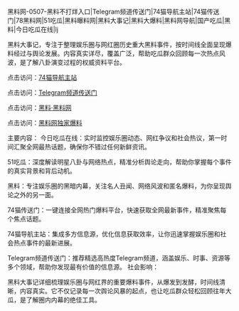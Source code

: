  #
黑料网-0507-黑料不打烊入口|Telegram频道传送门|74猫导航主站|74猫传送门|78黑料网|51吃瓜|黑料曝料网|黑料大事记|黑料大爆料|黑料网导航|国产吃瓜|黑料|今日吃瓜在线|lj

黑料大事记，专注于整理娱乐圈与网红圈历史重大黑料事件，按时间线全面呈现爆料经过与舆论发展。内容真实详尽，覆盖广泛，帮助吃瓜群众回顾每一次热点风波，是了解八卦演变过程的权威资料平台。


点击访问：<a href="https://74mao.com/">74猫导航主站</a>

点击访问：<a href="https://74mao.com/">Telegram频道传送门</a>

点击访问：<a href="https://fge-7ja.pages.dev/">黑料·黑料网</a>

点击访问：<a href="https://ert-6he.pages.dev/">黑料网独家爆料</a>

主要内容：
  今日吃瓜在线：实时监控娱乐圈动态、网红争议和社会热议，第一时间汇聚全网最热话题，确保你不错过任何新鲜资讯。

51吃瓜：深度解读明星八卦与网络热点，精准分析舆论走向，帮助你掌握每个事件的真实背景和背后动机。

黑料：专注娱乐圈的黑暗内幕，关注名人丑闻、网络风波和匿名爆料，为你呈现舆论之外的另一面。

74猫传送门：一键连接全网热门爆料平台，快速获取全网最新事件，精准聚焦每个焦点话题。

74猫导航主站：集成多方信息源，优化信息获取效率，让你迅速掌握娱乐圈和社会热点事件的最新进展。

Telegram频道传送门：推荐精选高热度Telegram频道，涵盖娱乐、时事、资源等多个领域，帮助你发现最有价值的信息源。
社会影响：

黑料大事记详细梳理娱乐圈与网红界的重要爆料事件，从爆发到发酵，时间线清晰，内容真实。它不仅记录每一次舆论风暴的起点，也让吃瓜群众轻松回顾往年大瓜，是了解圈内内幕的绝佳工具。

<span style="display:none;">[Canonical link](https://github.com/fbhb345/734385 ）</span>
